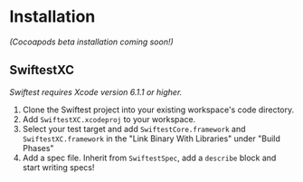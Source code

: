 # Installation
*(Cocoapods beta installation coming soon!)*

## SwiftestXC
*Swiftest requires Xcode version 6.1.1 or higher.*

1. Clone the Swiftest project into your existing workspace's code directory.
2. Add `SwiftestXC.xcodeproj` to your workspace.
3. Select your test target and add `SwiftestCore.framework` and `SwiftestXC.framework` in the "Link Binary With Libraries" under "Build Phases"
4. Add a spec file. Inherit from `SwiftestSpec`, add a `describe` block and start writing specs!
